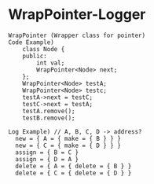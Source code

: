 # WrapPointer-Logger
    WrapPointer (Wrapper class for pointer)
    Code Example)
        class Node {
        public:
            int val;
            WrapPointer<Node> next;
        };
        WrapPointer<Node> testA;
        WrapPointer<Node> testc;
        testA->next = testC;
        testC->next = testA;
        testA.remove();
        testB.remove();
        
    Log Example) // A, B, C, D -> address?
      new = { A = { make = { B } } }
      new = { C = { make = { D } } }
      assign = { B = C }
      assign = { D = A }
      delete = { A = { delete = { B } }
      delete = { C = { delete = { D } }
      
